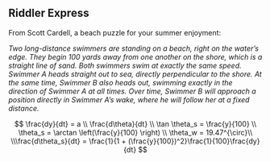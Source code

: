 ## Riddler Express

From Scott Cardell, a beach puzzle for your summer enjoyment:

*Two long-distance swimmers are standing on a beach, right on the water’s edge. They begin 100 yards away from one another on the shore, which is a straight line of sand. Both swimmers swim at exactly the same speed. Swimmer A heads straight out to sea, directly perpendicular to the shore. At the same time, Swimmer B also heads out, swimming exactly in the direction of Swimmer A at all times. Over time, Swimmer B will approach a position directly in Swimmer A’s wake, where he will follow her at a fixed distance.*

$$
\frac{dy}{dt} = a \\
\frac{d\theta}{dt} \\
\tan \theta_s = \frac{y}{100} \\
\theta_s = \arctan \left(\frac{y}{100} \right) \\
\theta_w = 19.47^{\circ}\\
\\\frac{d\theta_s}{dt} = \frac{1}{1 + (\frac{y}{100})^2}\frac{1}{100}\frac{dy}{dt}
$$
